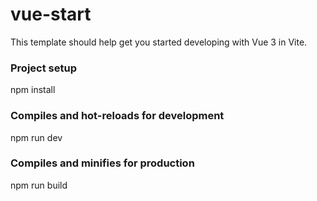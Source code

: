 # vue-start

This template should help get you started developing with Vue 3 in Vite.

### Project setup

npm install

### Compiles and hot-reloads for development

npm run dev

### Compiles and minifies for production

npm run build
